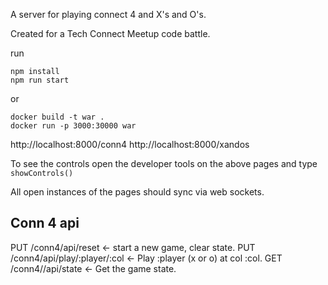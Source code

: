 A server for playing connect 4 and X's and O's.

Created for a Tech Connect Meetup code battle.

run

```
npm install
npm run start
```

or

```
docker build -t war .
docker run -p 3000:30000 war
```

http://localhost:8000/conn4
http://localhost:8000/xandos


To see the controls open the developer tools on the above pages and type `showControls()`

All open instances of the pages should sync via web sockets.

## Conn 4 api

PUT /conn4/api/reset <- start a new game, clear state.
PUT /conn4/api/play/:player/:col <- Play :player (x or o) at col :col.
GET /conn4//api/state <- Get the game state.
